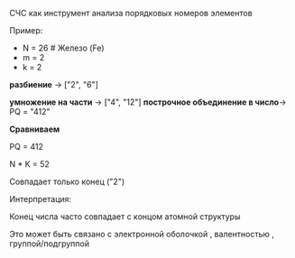 СЧС как инструмент анализа порядковых номеров элементов

Пример:

- N = 26  # Железо (Fe)
- m = 2
- k = 2

**разбиение** → ["2", "6"]

**умножение на части** → ["4", "12"] **построчное объединение в число**→ PQ = "412"

**Сравниваем**

PQ = 412

N * K = 52

Совпадает только конец ("2")

Интерпретация:

Конец числа часто совпадает с концом атомной структуры

Это может быть связано с электронной оболочкой , валентностью , группой/подгруппой

